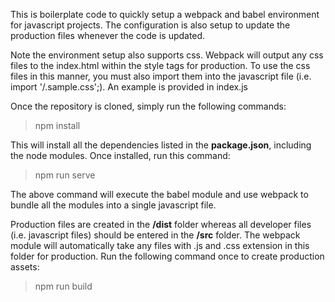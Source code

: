 This is boilerplate code to quickly setup a webpack and babel environment for javascript projects. The configuration is also setup to update the production files whenever the code is updated.

Note the environment setup also supports css. Webpack will output any css files to the index.html within the style tags for production. To use the css files in this manner, you must also import them into the javascript file (i.e. import '/.sample.css';). An example is provided in index.js

Once the repository is cloned, simply run the following commands:

> npm install

This will install all the dependencies listed in the <strong>package.json</strong>, including the node modules. Once installed, run this command:

> npm run serve

The above command will execute the babel module and use webpack to bundle all the modules into a single javascript file.

Production files are created in the <strong>/dist</strong> folder whereas all developer files (i.e. javascript files) should be entered in the <strong>/src</strong> folder. The webpack module will automatically take any files with .js and .css extension in this folder for production. Run the following command once to create production assets:

> npm run build
